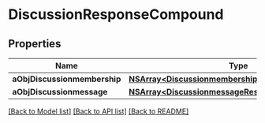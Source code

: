 # DiscussionResponseCompound

## Properties
Name | Type | Description | Notes
------------ | ------------- | ------------- | -------------
**aObjDiscussionmembership** | [**NSArray&lt;DiscussionmembershipResponseCompound&gt;***](DiscussionmembershipResponseCompound.md) |  | 
**aObjDiscussionmessage** | [**NSArray&lt;DiscussionmessageResponseCompound&gt;***](DiscussionmessageResponseCompound.md) |  | 

[[Back to Model list]](../README.md#documentation-for-models) [[Back to API list]](../README.md#documentation-for-api-endpoints) [[Back to README]](../README.md)


